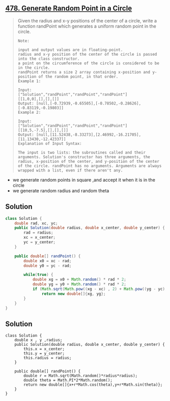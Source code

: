 ## [478. Generate Random Point in a Circle](https://leetcode-cn.com/problems/generate-random-point-in-a-circle/)

> Given the radius and x-y positions of the center of a circle, write a function randPoint which generates a uniform random point in the circle.
>
> ```
> Note:
> 
> input and output values are in floating-point.
> radius and x-y position of the center of the circle is passed into the class constructor.
> a point on the circumference of the circle is considered to be in the circle.
> randPoint returns a size 2 array containing x-position and y-position of the random point, in that order.
> Example 1:
> 
> Input: 
> ["Solution","randPoint","randPoint","randPoint"]
> [[1,0,0],[],[],[]]
> Output: [null,[-0.72939,-0.65505],[-0.78502,-0.28626],[-0.83119,-0.19803]]
> Example 2:
> 
> Input: 
> ["Solution","randPoint","randPoint","randPoint"]
> [[10,5,-7.5],[],[],[]]
> Output: [null,[11.52438,-8.33273],[2.46992,-16.21705],[11.13430,-12.42337]]
> Explanation of Input Syntax:
> 
> The input is two lists: the subroutines called and their arguments. Solution's constructor has three arguments, the radius, x-position of the center, and y-position of the center of the circle. randPoint has no arguments. Arguments are always wrapped with a list, even if there aren't any.
> ```
>
> 
>

* we generate random points in square ,and accept it when it is in the circle 
* we generate random radius and random theta

## Solution 

```java
class Solution {
    double rad, xc, yc;
    public Solution(double radius, double x_center, double y_center) {
        rad = radius;
        xc = x_center;
        yc = y_center;
    }

    public double[] randPoint() {
        double x0 = xc - rad;
        double y0 = yc - rad;

        while(true) {
            double xg = x0 + Math.random() * rad * 2;
            double yg = y0 + Math.random() * rad * 2;
            if (Math.sqrt(Math.pow((xg - xc) , 2) + Math.pow((yg - yc), 2)) <= rad)
                return new double[]{xg, yg};
        }
    }
}
```



## Solution 

```javaclass Solution {
class Solution {
    double x , y ,radius;
    public Solution(double radius, double x_center, double y_center) {
        this.x = x_center;
        this.y = y_center;
        this.radius = radius;
    }
    
    public double[] randPoint() {
        double r = Math.sqrt(Math.random()*radius*radius);
        double theta = Math.PI*2*Math.random();
        return new double[]{x+r*Math.cos(theta),y+r*Math.sin(theta)};
    }
}
```

